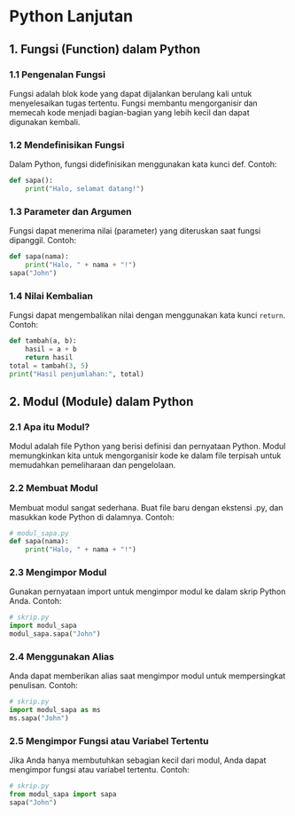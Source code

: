 # Python Lanjutan
## 1. Fungsi (Function) dalam Python
### 1.1 Pengenalan Fungsi
Fungsi adalah blok kode yang dapat dijalankan berulang kali untuk menyelesaikan tugas tertentu. Fungsi membantu mengorganisir dan memecah kode menjadi bagian-bagian yang lebih kecil dan dapat digunakan kembali.

### 1.2 Mendefinisikan Fungsi
Dalam Python, fungsi didefinisikan menggunakan kata kunci def. Contoh:
```python
def sapa():
    print("Halo, selamat datang!")

```

### 1.3 Parameter dan Argumen
Fungsi dapat menerima nilai (parameter) yang diteruskan saat fungsi dipanggil. Contoh:
```python
def sapa(nama):
    print("Halo, " + nama + "!")
sapa("John")

```

### 1.4 Nilai Kembalian
Fungsi dapat mengembalikan nilai dengan menggunakan kata kunci `return`. Contoh:
```python
def tambah(a, b):
    hasil = a + b
    return hasil
total = tambah(3, 5)
print("Hasil penjumlahan:", total)

```

## 2. Modul (Module) dalam Python
### 2.1 Apa itu Modul?
Modul adalah file Python yang berisi definisi dan pernyataan Python. Modul memungkinkan kita untuk mengorganisir kode ke dalam file terpisah untuk memudahkan pemeliharaan dan pengelolaan.

### 2.2 Membuat Modul
Membuat modul sangat sederhana. Buat file baru dengan ekstensi .py, dan masukkan kode Python di dalamnya. Contoh:
```python
# modul_sapa.py
def sapa(nama):
    print("Halo, " + nama + "!")

```

### 2.3 Mengimpor Modul
Gunakan pernyataan import untuk mengimpor modul ke dalam skrip Python Anda. Contoh:
```python
# skrip.py
import modul_sapa
modul_sapa.sapa("John")

```

### 2.4 Menggunakan Alias
Anda dapat memberikan alias saat mengimpor modul untuk mempersingkat penulisan. Contoh:
```python
# skrip.py
import modul_sapa as ms
ms.sapa("John")

```

### 2.5 Mengimpor Fungsi atau Variabel Tertentu
Jika Anda hanya membutuhkan sebagian kecil dari modul, Anda dapat mengimpor fungsi atau variabel tertentu. Contoh:
```python
# skrip.py
from modul_sapa import sapa
sapa("John")

```

